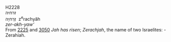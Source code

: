 H2228  
זרחיה  
זְרַחיָה ‎ z<sup>e</sup>rachyâh  
*zer-akh-yaw‘*  
From [2225](h2225) and [3050](h3050) *Jah* *has* *risen*; *Zerachjah*,
the name of two Israelites: - Zerahiah.  
